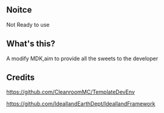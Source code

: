 ## Noitce

Not Ready to use

## What's this?

A modify MDK,aim to provide all the sweets to the developer

## Credits

https://github.com/CleanroomMC/TemplateDevEnv

https://github.com/IdeallandEarthDept/IdeallandFramework